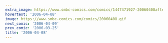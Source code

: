 ```yaml
---
extra_image: https://www.smbc-comics.com/comics/1447471927-20060408after.png
hovertext: '2006-04-08'
image: https://www.smbc-comics.com/comics/20060408.gif
next_comic: '2006-04-09'
prev_comic: '2006-03-25'
title: '2006-04-08'
---
```


